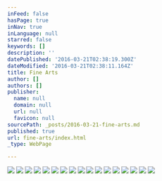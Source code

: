 ```yaml
---
inFeed: false
hasPage: true
inNav: true
inLanguage: null
starred: false
keywords: []
description: ''
datePublished: '2016-03-21T02:38:19.300Z'
dateModified: '2016-03-21T02:38:11.164Z'
title: Fine Arts
author: []
authors: []
publisher:
  name: null
  domain: null
  url: null
  favicon: null
sourcePath: _posts/2016-03-21-fine-arts.md
published: true
url: fine-arts/index.html
_type: WebPage

---
```

![](https://the-grid-user-content.s3-us-west-2.amazonaws.com/7b24c3c2-cf08-47f6-9bd7-a78a7072616d.jpg)
![](https://the-grid-user-content.s3-us-west-2.amazonaws.com/20506a1d-2ef8-4d8a-a8bd-67e5805a03ab.jpg)
![](https://the-grid-user-content.s3-us-west-2.amazonaws.com/3e4041d9-fdf2-4c3b-a93b-f505e0c87c79.jpg)
![](https://the-grid-user-content.s3-us-west-2.amazonaws.com/0ab769f6-d0fd-4419-ba90-3a97fe73739f.jpg)
![](https://the-grid-user-content.s3-us-west-2.amazonaws.com/dc047770-a5c1-4334-a193-2a0e46f4d66f.jpg)
![](https://the-grid-user-content.s3-us-west-2.amazonaws.com/4adfd3df-a003-4d17-b3a6-41d2efbc8550.jpg)
![](https://the-grid-user-content.s3-us-west-2.amazonaws.com/4d352b29-787f-40c9-88d5-f7e447d43e18.jpg)
![](https://the-grid-user-content.s3-us-west-2.amazonaws.com/e14accf0-1f70-4f09-90ef-f95be023c63f.jpg)
![](https://the-grid-user-content.s3-us-west-2.amazonaws.com/2127b1f0-8aa9-41fc-8c93-fd85250678ca.jpg)
![](https://the-grid-user-content.s3-us-west-2.amazonaws.com/0cc48aa3-8dd1-4822-a6e6-3d7088b651a6.jpg)
![](https://the-grid-user-content.s3-us-west-2.amazonaws.com/2e1c9532-fd77-45d9-9fb4-c910b5dc2543.jpg)
![](https://the-grid-user-content.s3-us-west-2.amazonaws.com/ca7e55d6-d099-47fb-b54f-3d013984e7c3.jpg)
![](https://the-grid-user-content.s3-us-west-2.amazonaws.com/ce9810ed-545e-450d-b74c-d3cf9ee96fc5.jpg)
![](https://the-grid-user-content.s3-us-west-2.amazonaws.com/deee8094-61e1-42ad-8fe7-d1f3d29aee93.jpg)
![](https://the-grid-user-content.s3-us-west-2.amazonaws.com/f65c0b52-114e-4d24-bb26-2eba8f273234.jpg)
![](https://the-grid-user-content.s3-us-west-2.amazonaws.com/1b8a4346-36d9-46f0-a101-e8f8336a81ae.jpg)
![](https://the-grid-user-content.s3-us-west-2.amazonaws.com/7eec8581-27ff-48ab-a24f-6d76f648684f.jpg)